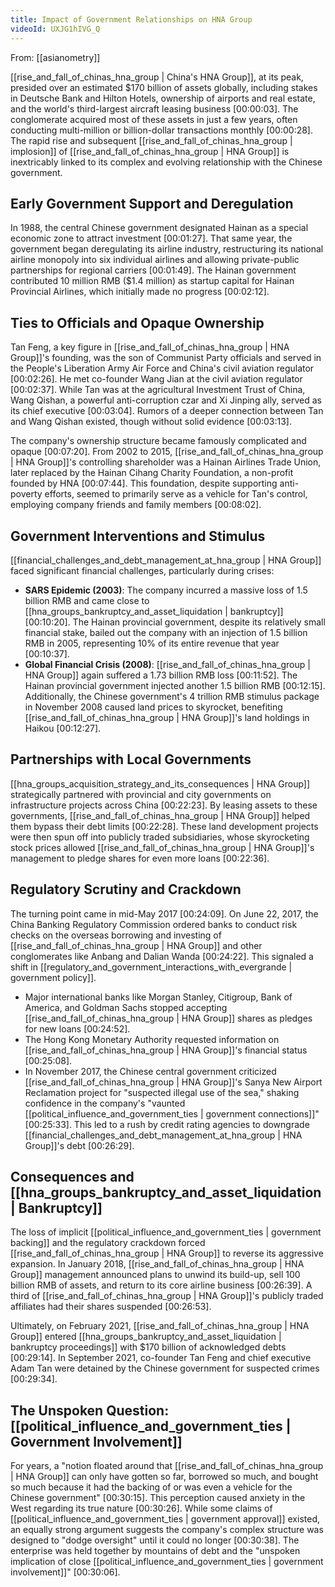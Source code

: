 ```yaml
---
title: Impact of Government Relationships on HNA Group
videoId: UXJG1hIVG_Q
---
```


From: [[asianometry]] <br/> 

[[rise_and_fall_of_chinas_hna_group | China's HNA Group]], at its peak, presided over an estimated $170 billion of assets globally, including stakes in Deutsche Bank and Hilton Hotels, ownership of airports and real estate, and the world's third-largest aircraft leasing business <a class="yt-timestamp" data-t="00:00:03">[00:00:03]</a>. The conglomerate acquired most of these assets in just a few years, often conducting multi-million or billion-dollar transactions monthly <a class="yt-timestamp" data-t="00:00:28">[00:00:28]</a>. The rapid rise and subsequent [[rise_and_fall_of_chinas_hna_group | implosion]] of [[rise_and_fall_of_chinas_hna_group | HNA Group]] is inextricably linked to its complex and evolving relationship with the Chinese government.

## Early Government Support and Deregulation
In 1988, the central Chinese government designated Hainan as a special economic zone to attract investment <a class="yt-timestamp" data-t="00:01:27">[00:01:27]</a>. That same year, the government began deregulating its airline industry, restructuring its national airline monopoly into six individual airlines and allowing private-public partnerships for regional carriers <a class="yt-timestamp" data-t="00:01:49">[00:01:49]</a>. The Hainan government contributed 10 million RMB ($1.4 million) as startup capital for Hainan Provincial Airlines, which initially made no progress <a class="yt-timestamp" data-t="00:02:12">[00:02:12]</a>.

## Ties to Officials and Opaque Ownership
Tan Feng, a key figure in [[rise_and_fall_of_chinas_hna_group | HNA Group]]'s founding, was the son of Communist Party officials and served in the People's Liberation Army Air Force and China's civil aviation regulator <a class="yt-timestamp" data-t="00:02:26">[00:02:26]</a>. He met co-founder Wang Jian at the civil aviation regulator <a class="yt-timestamp" data-t="00:02:37">[00:02:37]</a>. While Tan was at the agricultural Investment Trust of China, Wang Qishan, a powerful anti-corruption czar and Xi Jinping ally, served as its chief executive <a class="yt-timestamp" data-t="00:03:04">[00:03:04]</a>. Rumors of a deeper connection between Tan and Wang Qishan existed, though without solid evidence <a class="yt-timestamp" data-t="00:03:13">[00:03:13]</a>.

The company's ownership structure became famously complicated and opaque <a class="yt-timestamp" data-t="00:07:20">[00:07:20]</a>. From 2002 to 2015, [[rise_and_fall_of_chinas_hna_group | HNA Group]]'s controlling shareholder was a Hainan Airlines Trade Union, later replaced by the Hainan Cihang Charity Foundation, a non-profit founded by HNA <a class="yt-timestamp" data-t="00:07:44">[00:07:44]</a>. This foundation, despite supporting anti-poverty efforts, seemed to primarily serve as a vehicle for Tan's control, employing company friends and family members <a class="yt-timestamp" data-t="00:08:02">[00:08:02]</a>.

## Government Interventions and Stimulus
[[financial_challenges_and_debt_management_at_hna_group | HNA Group]] faced significant financial challenges, particularly during crises:
*   **SARS Epidemic (2003)**: The company incurred a massive loss of 1.5 billion RMB and came close to [[hna_groups_bankruptcy_and_asset_liquidation | bankruptcy]] <a class="yt-timestamp" data-t="00:10:20">[00:10:20]</a>. The Hainan provincial government, despite its relatively small financial stake, bailed out the company with an injection of 1.5 billion RMB in 2005, representing 10% of its entire revenue that year <a class="yt-timestamp" data-t="00:10:37">[00:10:37]</a>.
*   **Global Financial Crisis (2008)**: [[rise_and_fall_of_chinas_hna_group | HNA Group]] again suffered a 1.73 billion RMB loss <a class="yt-timestamp" data-t="00:11:52">[00:11:52]</a>. The Hainan provincial government injected another 1.5 billion RMB <a class="yt-timestamp" data-t="00:12:15">[00:12:15]</a>. Additionally, the Chinese government's 4 trillion RMB stimulus package in November 2008 caused land prices to skyrocket, benefiting [[rise_and_fall_of_chinas_hna_group | HNA Group]]'s land holdings in Haikou <a class="yt-timestamp" data-t="00:12:27">[00:12:27]</a>.

## Partnerships with Local Governments
[[hna_groups_acquisition_strategy_and_its_consequences | HNA Group]] strategically partnered with provincial and city governments on infrastructure projects across China <a class="yt-timestamp" data-t="00:22:23">[00:22:23]</a>. By leasing assets to these governments, [[rise_and_fall_of_chinas_hna_group | HNA Group]] helped them bypass their debt limits <a class="yt-timestamp" data-t="00:22:28">[00:22:28]</a>. These land development projects were then spun off into publicly traded subsidiaries, whose skyrocketing stock prices allowed [[rise_and_fall_of_chinas_hna_group | HNA Group]]'s management to pledge shares for even more loans <a class="yt-timestamp" data-t="00:22:36">[00:22:36]</a>.

## Regulatory Scrutiny and Crackdown
The turning point came in mid-May 2017 <a class="yt-timestamp" data-t="00:24:09">[00:24:09]</a>. On June 22, 2017, the China Banking Regulatory Commission ordered banks to conduct risk checks on the overseas borrowing and investing of [[rise_and_fall_of_chinas_hna_group | HNA Group]] and other conglomerates like Anbang and Dalian Wanda <a class="yt-timestamp" data-t="00:24:22">[00:24:22]</a>. This signaled a shift in [[regulatory_and_government_interactions_with_evergrande | government policy]].
*   Major international banks like Morgan Stanley, Citigroup, Bank of America, and Goldman Sachs stopped accepting [[rise_and_fall_of_chinas_hna_group | HNA Group]] shares as pledges for new loans <a class="yt-timestamp" data-t="00:24:52">[00:24:52]</a>.
*   The Hong Kong Monetary Authority requested information on [[rise_and_fall_of_chinas_hna_group | HNA Group]]'s financial status <a class="yt-timestamp" data-t="00:25:08">[00:25:08]</a>.
*   In November 2017, the Chinese central government criticized [[rise_and_fall_of_chinas_hna_group | HNA Group]]'s Sanya New Airport Reclamation project for "suspected illegal use of the sea," shaking confidence in the company's "vaunted [[political_influence_and_government_ties | government connections]]" <a class="yt-timestamp" data-t="00:25:33">[00:25:33]</a>. This led to a rush by credit rating agencies to downgrade [[financial_challenges_and_debt_management_at_hna_group | HNA Group]]'s debt <a class="yt-timestamp" data-t="00:26:29">[00:26:29]</a>.

## Consequences and [[hna_groups_bankruptcy_and_asset_liquidation | Bankruptcy]]
The loss of implicit [[political_influence_and_government_ties | government backing]] and the regulatory crackdown forced [[rise_and_fall_of_chinas_hna_group | HNA Group]] to reverse its aggressive expansion. In January 2018, [[rise_and_fall_of_chinas_hna_group | HNA Group]] management announced plans to unwind its build-up, sell 100 billion RMB of assets, and return to its core airline business <a class="yt-timestamp" data-t="00:26:39">[00:26:39]</a>. A third of [[rise_and_fall_of_chinas_hna_group | HNA Group]]'s publicly traded affiliates had their shares suspended <a class="yt-timestamp" data-t="00:26:53">[00:26:53]</a>.

Ultimately, on February 2021, [[rise_and_fall_of_chinas_hna_group | HNA Group]] entered [[hna_groups_bankruptcy_and_asset_liquidation | bankruptcy proceedings]] with $170 billion of acknowledged debts <a class="yt-timestamp" data-t="00:29:14">[00:29:14]</a>. In September 2021, co-founder Tan Feng and chief executive Adam Tan were detained by the Chinese government for suspected crimes <a class="yt-timestamp" data-t="00:29:34">[00:29:34]</a>.

## The Unspoken Question: [[political_influence_and_government_ties | Government Involvement]]
For years, a "notion floated around that [[rise_and_fall_of_chinas_hna_group | HNA Group]] can only have gotten so far, borrowed so much, and bought so much because it had the backing of or was even a vehicle for the Chinese government" <a class="yt-timestamp" data-t="00:30:15">[00:30:15]</a>. This perception caused anxiety in the West regarding its true nature <a class="yt-timestamp" data-t="00:30:26">[00:30:26]</a>. While some claims of [[political_influence_and_government_ties | government approval]] existed, an equally strong argument suggests the company's complex structure was designed to "dodge oversight" until it could no longer <a class="yt-timestamp" data-t="00:30:38">[00:30:38]</a>. The enterprise was held together by mountains of debt and the "unspoken implication of close [[political_influence_and_government_ties | government involvement]]" <a class="yt-timestamp" data-t="00:30:06">[00:30:06]</a>.